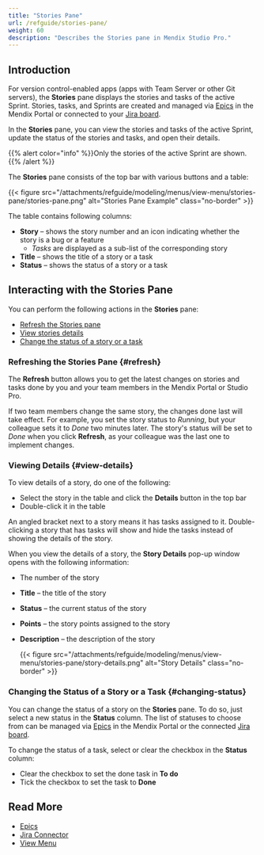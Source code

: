 ```yaml
---
title: "Stories Pane"
url: /refguide/stories-pane/
weight: 60
description: "Describes the Stories pane in Mendix Studio Pro."
---
```


## Introduction 

For version control-enabled apps (apps with Team Server or other Git servers), the **Stories** pane displays the stories and tasks of the active Sprint. Stories, tasks, and Sprints are created and managed via [Epics](/developerportal/project-management/epics/) in the Mendix Portal or connected to your [Jira board](/developerportal/project-management/jira-connector/).

In the **Stories** pane, you can view the stories and tasks of the active Sprint, update the status of the stories and tasks, and open their details.

{{% alert color="info" %}}Only the stories of the active Sprint are shown.{{% /alert %}}

The **Stories** pane consists of the top bar with various buttons and a table:

{{< figure src="/attachments/refguide/modeling/menus/view-menu/stories-pane/stories-pane.png" alt="Stories Pane Example" class="no-border" >}}

The table contains following columns:

* **Story** – shows the story number and an icon indicating whether the story is a bug or a feature
    * *Tasks* are displayed as a sub-list of the corresponding story
* **Title** – shows the title of a story or a task
* **Status** – shows the status of a story or a task

## Interacting with the Stories Pane

You can perform the following actions in the **Stories** pane:

* [Refresh the Stories pane](#refresh)
* [View stories details](#view-details)
* [Change the status of a story or a task](#changing-status) 

### Refreshing the Stories Pane {#refresh}

The **Refresh** button allows you to get the latest changes on stories and tasks done by you and your team members in the Mendix Portal or Studio Pro. 

If two team members change the same story, the changes done last will take effect. For example, you set the story status to *Running*, but your colleague sets it to *Done* two minutes later. The story's status will be set to *Done* when you click **Refresh**, as your colleague was the last one to implement changes. 

### Viewing Details {#view-details}

To view details of a story, do one of the following: 

* Select the story in the table and click the **Details** button in the top bar 
* Double-click it in the table

An angled bracket next to a story means it has tasks assigned to it. Double-clicking a story that has tasks will show and hide the tasks instead of showing the details of the story.

When you view the details of a story, the **Story Details** pop-up window opens with the following information:

* The number of the story
* **Title** – the title of the story
* **Status** – the current status of the story
* **Points** – the story points assigned to the story
* **Description** – the description of the story

    {{< figure src="/attachments/refguide/modeling/menus/view-menu/stories-pane/story-details.png" alt="Story Details" class="no-border" >}}

### Changing the Status of a Story or a Task {#changing-status}

You can change the status of a story on the **Stories** pane. To do so, just select a new status in the **Status** column. The list of statuses to choose from can be managed via [Epics](/developerportal/project-management/epics/) in the Mendix Portal or the connected [Jira board](/developerportal/project-management/jira-connector/).

To change the status of a task, select or clear the checkbox in the **Status** column:

* Clear the checkbox to set the done task in **To do**
* Tick the checkbox to set the task to **Done**

## Read More

* [Epics](/developerportal/project-management/epics/)
* [Jira Connector](/developerportal/project-management/jira-connector/)
* [View Menu](/refguide/view-menu/)
